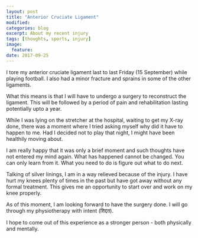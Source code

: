 ```yaml
---
layout: post
title: "Anterior Cruciate Ligament"
modified:
categories: blog
excerpt: About my recent injury
tags: [thoughts, sports, injury]
image:
  feature:
date: 2017-09-25
---
```


I tore my anterior cruciate ligament last to last Friday (15 September) while playing football. I also had a minor fracture and sprains in some of the other ligaments.

What this means is that I will have to undergo a surgery to reconstruct the ligament. This will be followed by a period of pain and rehabilitation lasting potentially upto a year. 

While I was lying on the stretcher at the hospital, waiting to get my X-ray done, there was a moment where I tried asking myself why did it have to happen to me. Had I decided not to play that night, I might have been healthily moving about. 

I am really happy that it was only a brief moment and such thoughts have not entered my mind again. What has happened cannot be changed. You can only learn from it. What you need to do is figure out what to do next.

Talking of silver linings, I am in a way relieved because of the injury. I have hurt my knees plenty of times in the past but have got away without any formal treatment. This gives me an opportunity to start over and work on my knee properly.

As of this moment, I am looking forward to have the surgery done. I will go through my physiotherapy with intent (शिद्दत).

I hope to come out of this experience as a stronger person - both physically and mentally.
